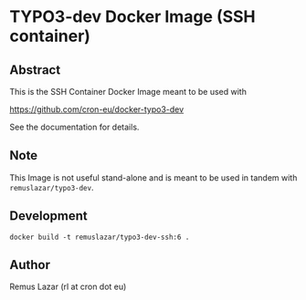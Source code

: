 TYPO3-dev Docker Image (SSH container)
====

Abstract
----

This is the SSH Container Docker Image meant to be used with

https://github.com/cron-eu/docker-typo3-dev

See the documentation for details.

Note
----

This Image is not useful stand-alone and is meant to be used in tandem with
`remuslazar/typo3-dev`.

Development
----

```
docker build -t remuslazar/typo3-dev-ssh:6 .
```

Author
----

Remus Lazar (rl at cron dot eu)
